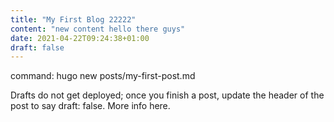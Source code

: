 ```yaml
---
title: "My First Blog 22222"
content: "new content hello there guys"
date: 2021-04-22T09:24:38+01:00
draft: false
---
```


command: hugo new posts/my-first-post.md

Drafts do not get deployed; once you finish a post, update the header of the post to say draft: false. More info here.

